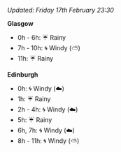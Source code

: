 *Updated: Friday 17th February 23:30*

**Glasgow**

* 0h - 6h: :umbrella: Rainy
* 7h - 10h: :cyclone: Windy (:partly_sunny:)
* 11h: :umbrella: Rainy

**Edinburgh**

* 0h: :cyclone: Windy (:cloud:)
* 1h: :umbrella: Rainy
* 2h - 4h: :cyclone: Windy (:cloud:)
* 5h: :umbrella: Rainy
* 6h, 7h: :cyclone: Windy (:cloud:)
* 8h - 11h: :cyclone: Windy (:partly_sunny:)
